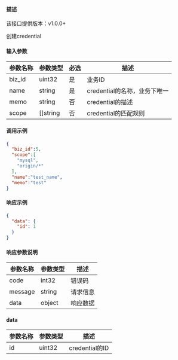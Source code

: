 #### 描述

该接口提供版本：v1.0.0+

创建credential

#### 输入参数

| 参数名称   | 参数类型     | 必选 | 描述                  |
|--------| ------------ |----|---------------------|
| biz_id | uint32       | 是  | 业务ID                |
| name   | string | 是  | credential的名称，业务下唯一 |
| memo   | string | 否  | credential的描述       |
| scope  | []string | 否  | credential的匹配规则     |

#### 调用示例

```json
{
  "biz_id":5,
  "scope":[
    "mysql",
    "origin/*"
  ],
  "name":"test_name",
  "memo":"test"
}
```

#### 响应示例

```json
{
  "data": {
    "id": 1
  }
}
```

#### 响应参数说明

| 参数名称     | 参数类型   | 描述                           |
| ------------ | ---------- | ------------------------------ |
|      code        |      int32      |            错误码                   |
|      message        |      string      |             请求信息                  |
|       data       |      object      |            响应数据                  |

#### data

| 参数名称     | 参数类型   | 描述                           |
| ------------ | ---------- | ------------------------------ |
|      id        |      uint32      |            credential的ID            |